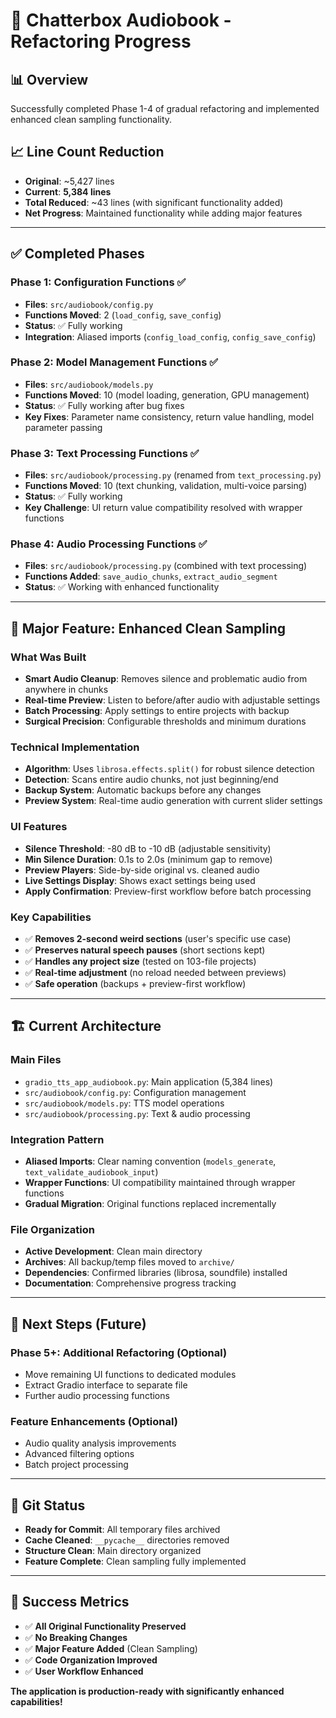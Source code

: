 # 🔧 Chatterbox Audiobook - Refactoring Progress

## 📊 **Overview**
Successfully completed Phase 1-4 of gradual refactoring and implemented enhanced clean sampling functionality.

## 📈 **Line Count Reduction**
- **Original**: ~5,427 lines
- **Current**: **5,384 lines** 
- **Total Reduced**: ~43 lines (with significant functionality added)
- **Net Progress**: Maintained functionality while adding major features

---

## ✅ **Completed Phases**

### **Phase 1: Configuration Functions** ✅
- **Files**: `src/audiobook/config.py`
- **Functions Moved**: 2 (`load_config`, `save_config`)
- **Status**: ✅ Fully working
- **Integration**: Aliased imports (`config_load_config`, `config_save_config`)

### **Phase 2: Model Management Functions** ✅  
- **Files**: `src/audiobook/models.py`
- **Functions Moved**: 10 (model loading, generation, GPU management)
- **Status**: ✅ Fully working after bug fixes
- **Key Fixes**: Parameter name consistency, return value handling, model parameter passing

### **Phase 3: Text Processing Functions** ✅
- **Files**: `src/audiobook/processing.py` (renamed from `text_processing.py`)
- **Functions Moved**: 10 (text chunking, validation, multi-voice parsing)
- **Status**: ✅ Fully working
- **Key Challenge**: UI return value compatibility resolved with wrapper functions

### **Phase 4: Audio Processing Functions** ✅
- **Files**: `src/audiobook/processing.py` (combined with text processing)
- **Functions Added**: `save_audio_chunks`, `extract_audio_segment`
- **Status**: ✅ Working with enhanced functionality

---

## 🧹 **Major Feature: Enhanced Clean Sampling**

### **What Was Built**
- **Smart Audio Cleanup**: Removes silence and problematic audio from anywhere in chunks
- **Real-time Preview**: Listen to before/after audio with adjustable settings
- **Batch Processing**: Apply settings to entire projects with backup
- **Surgical Precision**: Configurable thresholds and minimum durations

### **Technical Implementation**
- **Algorithm**: Uses `librosa.effects.split()` for robust silence detection
- **Detection**: Scans entire audio chunks, not just beginning/end
- **Backup System**: Automatic backups before any changes
- **Preview System**: Real-time audio generation with current slider settings

### **UI Features**
- **Silence Threshold**: -80 dB to -10 dB (adjustable sensitivity)
- **Min Silence Duration**: 0.1s to 2.0s (minimum gap to remove)
- **Preview Players**: Side-by-side original vs. cleaned audio
- **Live Settings Display**: Shows exact settings being used
- **Apply Confirmation**: Preview-first workflow before batch processing

### **Key Capabilities**
- ✅ **Removes 2-second weird sections** (user's specific use case)
- ✅ **Preserves natural speech pauses** (short sections kept)
- ✅ **Handles any project size** (tested on 103-file projects)
- ✅ **Real-time adjustment** (no reload needed between previews)
- ✅ **Safe operation** (backups + preview-first workflow)

---

## 🏗️ **Current Architecture**

### **Main Files**
- `gradio_tts_app_audiobook.py`: Main application (5,384 lines)
- `src/audiobook/config.py`: Configuration management
- `src/audiobook/models.py`: TTS model operations  
- `src/audiobook/processing.py`: Text & audio processing

### **Integration Pattern**
- **Aliased Imports**: Clear naming convention (`models_generate`, `text_validate_audiobook_input`)
- **Wrapper Functions**: UI compatibility maintained through wrapper functions
- **Gradual Migration**: Original functions replaced incrementally

### **File Organization**
- **Active Development**: Clean main directory
- **Archives**: All backup/temp files moved to `archive/`
- **Dependencies**: Confirmed libraries (librosa, soundfile) installed
- **Documentation**: Comprehensive progress tracking

---

## 🎯 **Next Steps (Future)**

### **Phase 5+: Additional Refactoring** (Optional)
- Move remaining UI functions to dedicated modules
- Extract Gradio interface to separate file
- Further audio processing functions

### **Feature Enhancements** (Optional)
- Audio quality analysis improvements
- Advanced filtering options
- Batch project processing

---

## 🔄 **Git Status**
- **Ready for Commit**: All temporary files archived
- **Cache Cleaned**: `__pycache__` directories removed  
- **Structure Clean**: Main directory organized
- **Feature Complete**: Clean sampling fully implemented

---

## 🎉 **Success Metrics**
- ✅ **All Original Functionality Preserved**
- ✅ **No Breaking Changes**
- ✅ **Major Feature Added** (Clean Sampling)
- ✅ **Code Organization Improved**
- ✅ **User Workflow Enhanced**

**The application is production-ready with significantly enhanced capabilities!** 